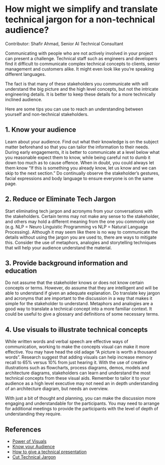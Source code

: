 # How might we simplify and translate technical jargon for a non-technical audience?
Contributor: Shafir Ahmad, Senior AI Technical Consultant

Communicating with people who are not actively involved in your project can present a challenge. Technical staff such as engineers and developers find it difficult to communicate complex technical concepts to clients, senior management and customers alike. It might even look like you’re speaking different languages.

The fact is that many of these stakeholders you communicate with will understand the big picture and the high level concepts, but not the intricate engineering details. It is better to keep these details for a more technically inclined audience. 

Here are some tips you can use to reach an understanding between yourself and non-technical stakeholders.

## 1. Know your audience

Learn about your audience. Find out what their knowledge is on the subject matter beforehand so that you can tailor the information to their needs. During early engagements, it is better to communicate at a level below what you reasonable expect them to know, while being careful not to dumb it down too much as to cause offence. When in doubt, you could always let them know “If this is something you already know, let us know and we can skip to the next section.” Do continually observe the stakeholder’s gestures, facial expressions and body language to ensure everyone is on the same page. 

## 2. Reduce or Eliminate Tech Jargon

Start eliminating tech jargon and acronyms from your conversations with the stakeholders. Certain terms may not make any sense to the stakeholder, and others may hold a different meaning from the one you commonly use (e.g. NLP = Neuro Linguistic Programming vs NLP = Natural Language Processing). Although it may seem like there is no way to communicate the details without using the jargon you are used to, there are ways to mitigate this. Consider the use of metaphors, analogies and storytelling techniques that will help your audience understand the material. 

## 3. Provide background information and education

Do not assume that the stakeholder knows or does not know certain concepts or terms. However, do assume that they are intelligent and will be able to understand if given an adequate explanation. Do translate key jargon and acronyms that are important to the discussion in a way that makes it simple for the stakeholder to understand. Metaphors and analogies are a good way to translate a technical concept into a more familiar context. It could be useful to give a glossary and definitions of some necessary terms.

## 4. Use visuals to illustrate technical concepts

While written words and verbal speech are effective ways of communication, working to make the concepts visual can make it more effective. You may have head the old adage “A picture is worth a thousand words”. Research suggest that adding visuals can help increase memory recall to 65% versus 10% from just hearing it. With the use of creative illustrations such as flowcharts, process diagrams, demos, models and architecture diagrams, stakeholders can learn and understand the most technical concepts from these visual aids. Remember to tailor it to your audience as a high level executive may not need an in depth understanding of an architecture diagram, but needs an overview.

With just a bit of thought and planning, you can make the discussion more engaging and understandable for the participants. You may need to arrange for additional meetings to provide the participants with the level of depth of understanding they require. 

## References

-	[Power of Visuals](https://www.shiftelearning.com/blog/bid/350326/studies-confirm-the-power-of-visuals-in-elearning)
-	[Know your Audience](https://www.duarte.com/presenting-skills-know-your-presentation-audience/)
-	[How to give a technical presentation]( https://homes.cs.washington.edu/~mernst/advice/giving-talk.html)
-	[Cut Technical Jargon]( https://www.business.com/articles/cut-the-code-why-speaking-in-technical-jargon-is-not-making-you-look-smarter/)
